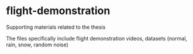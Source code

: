 # flight-demonstration
Supporting materials related to the thesis


The files specifically include flight demonstration videos, datasets (normal, rain, snow, random noise)
